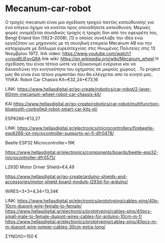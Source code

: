 # Mecanum-car-robot
Ο τροχός mecanum είναι μια σχεδίαση τροχού παντός κατεύθυνσης για ένα επίγειο όχημα να κινείται προς οποιαδήποτε κατεύθυνση. 
Μερικές φορές ονομάζεται σουηδικός τροχός ή τροχός Ilon από τον εφευρέτη του, Bengt Erland Ilon (1923–2008), [1] ο οποίος συνέλαβε την ιδέα 
ενώ εργαζόταν ως μηχανικός με τη σουηδική εταιρεία Mecanum AB και την κατοχύρωσε με δίπλωμα ευρεσιτεχνίας στις Ηνωμένες Πολιτείες στις 13 Νοεμβρίου 1972.
link video: https://www.youtube.com/watch?v=noqBUEgyQ8A
link wiki: https://en.wikipedia.org/wiki/Mecanum_wheel
Η σχεδίαση του είναι τέτοια ώστε να εξοικονομεί ενέργεια και να διευκολύνει την κινητικότητα του οχήματος σε μικρούς χώρους .
Το project μας θα είναι ένα τέτοιο ρομποτάκι που θα ελέγχεται απο το κινητό μας.
ΥΛΙΚΑ:
Robot Car Chassis Kit=€32,24+€73,16

LINK: https://www.hellasdigital.gr/go-create/robotics/car-robot/2-layer-60mm-mecanum-wheel-robot-car-chassis-kit/

KAI https://www.hellasdigital.gr/go-create/robotics/car-robot/multifunction-bluetooth-controlled-robot-smart-car-kits-el/

ESP8266=€13,27 

LINK: https://www.hellasdigital.gr/electronics/microcontrollers/firebeetle-esp8266-iot-microcontroller-supports-wi-fi-dfr0478/

Beetle ESP32 Microcontroller=19€

https://www.hellasdigital.gr/electronics/components/boards/beetle-esp32-microcontroller-dfr0575/

L293D Motor Driver Shield=€4,49

https://www.hellasdigital.gr/go-create/arduino-shields-and-accessories/motor-shield-board-module-l293d-for-arduino/

WIRES=3+3+4,34=13,34€

LINK: https://www.hellasdigital.gr/electronics/prototyping/cables-pins/40p-10cm-dupont-wire-female-to-female/
https://www.hellasdigital.gr/electronics/prototyping/cables-pins/40pcs-small-male-to-female-dupont-wires-cables-for-arduino-10cm-m-f/
https://www.hellasdigital.gr/electronics/prototyping/cables-pins/40pcs-m-m-dupont-wire-jumper-cables-30cm-extra-long/

ΣΥΝΟΛΟ=150 €
